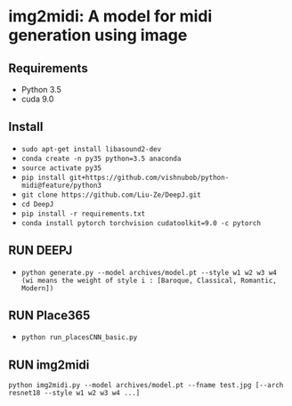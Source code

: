 # img2midi: A model for midi generation using image

## Requirements
- Python 3.5
- cuda 9.0

## Install
- `sudo apt-get install libasound2-dev`
- `conda create -n py35 python=3.5 anaconda`
- `source activate py35`
- `pip install git+https://github.com/vishnubob/python-midi@feature/python3`
- `git clone https://github.com/Liu-Ze/DeepJ.git`
- `cd DeepJ`
- `pip install -r requirements.txt`
- `conda install pytorch torchvision cudatoolkit=9.0 -c pytorch`
## RUN DEEPJ
- `python generate.py --model archives/model.pt --style w1 w2 w3 w4 (wi means the weight of style i : [Baroque, Classical, Romantic, Modern])`

## RUN Place365
- `python run_placesCNN_basic.py`

## RUN img2midi
`python img2midi.py --model archives/model.pt --fname test.jpg [--arch resnet18 --style w1 w2 w3 w4 ...]`